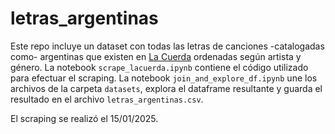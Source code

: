 # letras_argentinas
Este repo incluye un dataset con todas las letras de canciones -catalogadas como- argentinas que existen en [La Cuerda](https://lacuerda.net/) ordenadas según artista y género. La notebook `scrape_lacuerda.ipynb` contiene el código utilizado para efectuar el scraping. La notebook `join_and_explore_df.ipynb` une los archivos de la carpeta `datasets`, explora el dataframe resultante y guarda el resultado en el archivo `letras_argentinas.csv`.

El scraping se realizó el 15/01/2025.